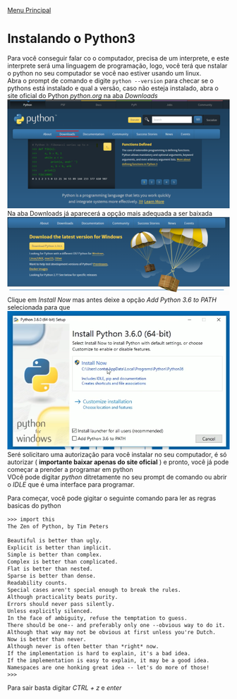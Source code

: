 [Menu Principal](/README.md/)

# Instalando o Python3  

Para você conseguir falar co o computador, precisa de um interprete, e este interprete será uma linguagem de programação, logo, você terá que nstalar o python no seu computador se você nao estiver usando um linux.  
Abra o prompt de comando e digite ```python --version``` para checar se o pythons está instalado e qual a versão, caso não esteja instalado, abra o site oficial do Python *python.org* na aba *Downloads*  
![](/Imagens/aula3-img01.png)  
Na aba Downloads já aparecerá a opção mais adequada a ser baixada  
![](/Imagens/aula3-img02.png)  
Clique em *Install Now* mas antes deixe a opção *Add Python 3.6 to PATH* selecionada para que 
![](/Imagens/aula3-img03.png)
Seré solicitaro uma autorização para você instalar no seu computador, é só autorizar ( **importante baixar apenas do site oficial** ) e pronto, você já pode começar a prender a programar em python  
VOcê pode digitar *python* ditretamente no seu prompt de comando ou abrir o *IDLE* que é uma interface para programar.  

Para começar, você pode gigitar o seguinte comando para ler as regras basicas do python  
```
>>> import this
The Zen of Python, by Tim Peters

Beautiful is better than ugly.
Explicit is better than implicit.
Simple is better than complex.
Complex is better than complicated.
Flat is better than nested.
Sparse is better than dense.
Readability counts.
Special cases aren't special enough to break the rules.
Although practicality beats purity.
Errors should never pass silently.
Unless explicitly silenced.
In the face of ambiguity, refuse the temptation to guess.
There should be one-- and preferably only one --obvious way to do it.
Although that way may not be obvious at first unless you're Dutch.
Now is better than never.
Although never is often better than *right* now.
If the implementation is hard to explain, it's a bad idea.
If the implementation is easy to explain, it may be a good idea.
Namespaces are one honking great idea -- let's do more of those!
>>>
```
Para sair basta digitar *CTRL + z* e *enter*